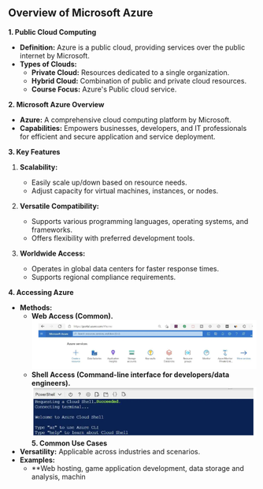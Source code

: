 ## Overview of Microsoft Azure
**1. Public Cloud Computing**
- **Definition:** Azure is a public cloud, providing services over the public internet by Microsoft.
- **Types of Clouds:**
  - **Private Cloud:** Resources dedicated to a single organization.
  - **Hybrid Cloud:** Combination of public and private cloud resources.
  - **Course Focus:** Azure's Public cloud service.

**2. Microsoft Azure Overview**
- **Azure:** A comprehensive cloud computing platform by Microsoft.
- **Capabilities:** Empowers businesses, developers, and IT professionals for efficient and secure application and service deployment.

**3. Key Features**
   1. **Scalability:**
      - Easily scale up/down based on resource needs.
      - Adjust capacity for virtual machines, instances, or nodes.

   2. **Versatile Compatibility:**
      - Supports various programming languages, operating systems, and frameworks.
      - Offers flexibility with preferred development tools.

   3. **Worldwide Access:**
      - Operates in global data centers for faster response times.
      - Supports regional compliance requirements.

**4. Accessing Azure**
- **Methods:**
  - **Web Access (Common).**
  ![Azure-Portal-GUI](./Azure-portal-GUI.png)
  - **Shell Access (Command-line interface for developers/data engineers).**
![Powershell](./Powershell-CLI.png)
**5. Common Use Cases**
- **Versatility:** Applicable across industries and scenarios.
- **Examples:**
  - **Web hosting, game application development, data storage and analysis, machin
